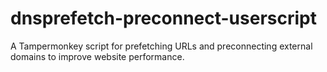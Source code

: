 # dnsprefetch-preconnect-userscript
A Tampermonkey script for prefetching URLs and preconnecting external domains to improve website performance.
